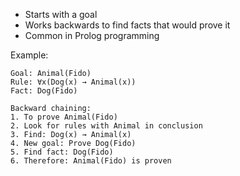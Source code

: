 - Starts with a goal
- Works backwards to find facts that would prove it
- Common in Prolog programming

Example:
```
Goal: Animal(Fido)
Rule: ∀x(Dog(x) → Animal(x))
Fact: Dog(Fido)

Backward chaining:
1. To prove Animal(Fido)
2. Look for rules with Animal in conclusion
3. Find: Dog(x) → Animal(x)
4. New goal: Prove Dog(Fido)
5. Find fact: Dog(Fido)
6. Therefore: Animal(Fido) is proven
```
